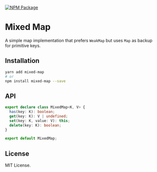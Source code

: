 [![NPM Package](https://badge.fury.io/js/mixed-map.svg)](https://www.npmjs.com/package/mixed-map)

# Mixed Map

A simple map implementation that prefers `WeakMap` but uses `Map` as backup for primitive keys.

## Installation

```sh
yarn add mixed-map
# or
npm install mixed-map --save
```

## API

```ts
export declare class MixedMap<K, V> {
  has(key: K): boolean;
  get(key: K): V | undefined;
  set(key: K, value: V): this;
  delete(key: K): boolean;
}

export default MixedMap;
```

## License

MIT License.
